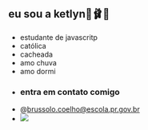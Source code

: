 ## eu sou a ketlyn🖤🩰⛪ ##
- estudante de javascritp
- católica
- cacheada
- amo chuva 
- amo dormi
-  ### entra em contato comigo 
-   @brussolo.coelho@escola.pr.gov.br
- ![](https://media1.tenor.com/m/Z-FociEdpQ0AAAAC/moneybrain-healing.gif)
